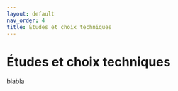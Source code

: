 ```yaml
---
layout: default
nav_order: 4
title: Études et choix techniques
---
```


# Études et choix techniques
blabla
